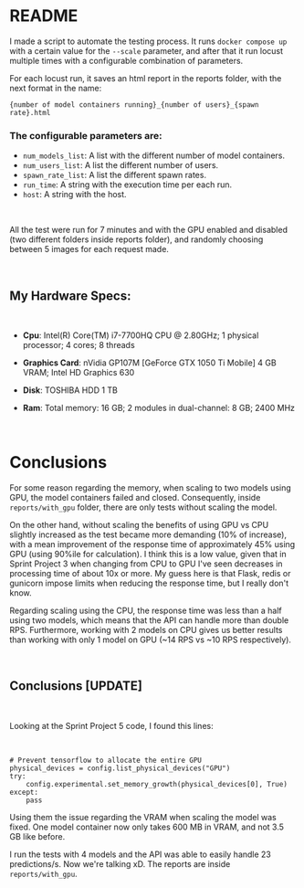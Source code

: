 # README

I made a script to automate the testing process. It runs ```docker compose up``` with a certain value for the ```--scale``` parameter, and after that
it run locust multiple times with a configurable combination of parameters. 

For each locust run, it saves an html report in the reports folder, with the next format in the name:

```
{number of model containers running}_{number of users}_{spawn rate}.html
```

### The configurable parameters are:

* ```num_models_list```: A list with the different number of model containers.
* ```num_users_list```: A list the different number of users.
* ```spawn_rate_list```: A list the different spawn rates.
* ```run_time```: A string with the execution time per each run.
* ```host```: A string with the host.

<br>

All the test were run for 7 minutes and with the GPU enabled and disabled (two different folders inside reports folder), and randomly choosing between 5 images for each request made.  

<br>

## My Hardware Specs:

<br>

* **Cpu**: Intel(R) Core(TM) i7-7700HQ CPU @ 2.80GHz; 1 physical processor; 4 cores; 8 threads

* **Graphics Card**: nVidia GP107M [GeForce GTX 1050 Ti Mobile] 4 GB VRAM; Intel HD Graphics 630

* **Disk**: TOSHIBA HDD 1 TB

* **Ram**: Total memory: 16 GB; 2 modules in dual-channel: 8 GB; 2400 MHz

<br>

# Conclusions

For some reason regarding the memory, when scaling to two models using GPU, the model containers failed and closed. Consequently, inside ```reports/with_gpu``` folder, there are only tests without scaling the model.

On the other hand, without scaling the benefits of using GPU vs CPU slightly increased as the test became more demanding (10% of increase), with a mean improvement of the response time of approximately 45% using GPU (using 90%ile for calculation). I think this is a low value, given that in Sprint Project 3 when changing from CPU to GPU I've seen decreases in processing time of about 10x or more. My guess here is that Flask, redis or gunicorn impose limits when reducing the response time, but I really don't know.

Regarding scaling using the CPU, the response time was less than a half using two models, which means that the API can handle more than double RPS. Furthermore, working with 2 models on CPU gives us better results than working with only 1 model on GPU (~14 RPS vs ~10 RPS respectively).

<br>

## Conclusions [UPDATE]

<br>

Looking at the Sprint Project 5 code, I found this lines:

<br>

```
# Prevent tensorflow to allocate the entire GPU
physical_devices = config.list_physical_devices("GPU")
try:
    config.experimental.set_memory_growth(physical_devices[0], True)
except:
    pass
```

Using them the issue regarding the VRAM when scaling the model was fixed. One model container now only takes 600 MB in VRAM, and not 3.5 GB like before.

I run the tests with 4 models and the API was able to easily handle 23 predictions/s. Now we're talking xD. The reports are inside ```reports/with_gpu```.
